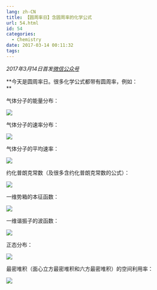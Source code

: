 ```yaml
---
lang: zh-CN
title: 【圆周率日】含圆周率的化学公式
url: 54.html
id: 54
categories:
  - Chemistry
date: 2017-03-14 00:11:32
tags:
---
```


_2017年3月14日首发[微信公众号](https://mp.weixin.qq.com/s?__biz=MzIyMjA1MDA4MQ==&mid=2455134397&idx=1&sn=2b3e689705424ebdb1acf6458d86f871&chksm=ff91a2f3c8e62be55ad5586ebba3de8ab5649fbac894dfef9871c15f248f364943c8ba3aa4cf#rd)_

**今天是圆周率日。很多化学公式都带有圆周率，例如：  
**

气体分子的能量分布：

[![](//images.weserv.nl/?url=drive.google.com/uc?id=1JUZMaCBlaogEd-g8AL-HrPDRzodwdj5i)](//images.weserv.nl/?url=drive.google.com/uc?id=1JUZMaCBlaogEd-g8AL-HrPDRzodwdj5i)

气体分子的速率分布：

[![](//images.weserv.nl/?url=drive.google.com/uc?id=1b98q8gZN9YNjQjgY42NITbTSKxmEjnYG)](//images.weserv.nl/?url=drive.google.com/uc?id=1b98q8gZN9YNjQjgY42NITbTSKxmEjnYG)

气体分子的平均速率：

[![](//images.weserv.nl/?url=drive.google.com/uc?id=1tZj0kVS7LJLSnRpHexUzDXwkz_MarqFK)](//images.weserv.nl/?url=drive.google.com/uc?id=1tZj0kVS7LJLSnRpHexUzDXwkz_MarqFK)

约化普朗克常数（及很多含约化普朗克常数的公式）：

[![](//images.weserv.nl/?url=drive.google.com/uc?id=1DrG3cRbOlTWQNyrzy7tAcAF_8mNgNFXx)](//images.weserv.nl/?url=drive.google.com/uc?id=1DrG3cRbOlTWQNyrzy7tAcAF_8mNgNFXx)

一维势箱的本征函数：

[![](//images.weserv.nl/?url=drive.google.com/uc?id=1jgVqdgWhSb0wP5L7J0iWe2s8S3L30RNt)](//images.weserv.nl/?url=drive.google.com/uc?id=1jgVqdgWhSb0wP5L7J0iWe2s8S3L30RNt)

一维谐振子的波函数：

[![](//images.weserv.nl/?url=drive.google.com/uc?id=1aSvqgfT16Z9I_ocMei4FRsameMXPaClX)](//images.weserv.nl/?url=drive.google.com/uc?id=1aSvqgfT16Z9I_ocMei4FRsameMXPaClX)

正态分布：

[![](//images.weserv.nl/?url=drive.google.com/uc?id=12FWXdBUg3zj5_IhjZXaBt5MYO1ZLOD32)](//images.weserv.nl/?url=drive.google.com/uc?id=12FWXdBUg3zj5_IhjZXaBt5MYO1ZLOD32)

最密堆积（面心立方最密堆积和六方最密堆积）的空间利用率：

[![](//images.weserv.nl/?url=drive.google.com/uc?id=1Bqfnb5ZYHpDsTx3RdZn3iJX-i8MTopJE)](//images.weserv.nl/?url=drive.google.com/uc?id=1Bqfnb5ZYHpDsTx3RdZn3iJX-i8MTopJE)
